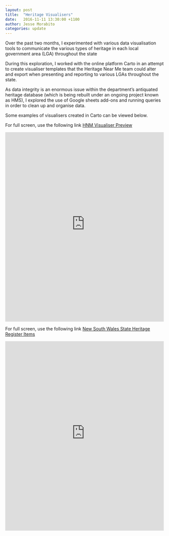 ```yaml
---
layout: post
title:  "Heritage Visualisers"
date:   2016-11-11 13:30:00 +1100
author: Jesse Morabito
categories: update 
---
```


Over the past two months, I experimented with various data visualisation tools to communicate the various types of heritage in each local government area (LGA) throughout the state


During this exploration, I worked with the online platform Carto in an attempt to create visualiser templates that the Heritage Near Me team could alter and export when presenting and reporting to various LGAs throughout the state.


As data integrity is an enormous issue within the department’s antiquated heritage database (which is being rebuilt under an ongoing project known as HMS), I explored the use of Google sheets add-ons and running queries in order to clean up and organise data.  


Some examples of visualisers created in Carto can be viewed below.

For full screen, use the following link
[HNM Visualiser Preview](https://jessemoreburritos.carto.com/builder/f7755794-74a9-11e6-b267-0e3ff518bd15/embed)

<iframe width="100%" height="600" frameborder="0" src="https://jessemoreburritos.carto.com/builder/f7755794-74a9-11e6-b267-0e3ff518bd15/embed" allowfullscreen webkitallowfullscreen mozallowfullscreen oallowfullscreen msallowfullscreen></iframe>

For full screen, use the following link
[New South Wales State Heritage Register Items](https://jessemoreburritos.carto.com/builder/0ed937c4-8068-11e6-8718-0e8c56e2ffdb/embed)


<iframe width="100%" height="600" frameborder="0" src="https://jessemoreburritos.carto.com/builder/0ed937c4-8068-11e6-8718-0e8c56e2ffdb/embed" allowfullscreen webkitallowfullscreen mozallowfullscreen oallowfullscreen msallowfullscreen></iframe>





